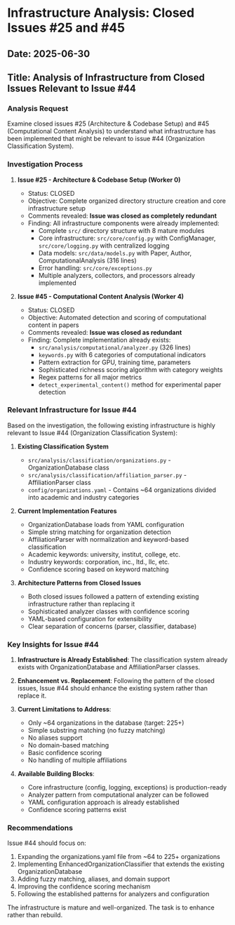# Infrastructure Analysis: Closed Issues #25 and #45

## Date: 2025-06-30
## Title: Analysis of Infrastructure from Closed Issues Relevant to Issue #44

### Analysis Request
Examine closed issues #25 (Architecture & Codebase Setup) and #45 (Computational Content Analysis) to understand what infrastructure has been implemented that might be relevant to issue #44 (Organization Classification System).

### Investigation Process

1. **Issue #25 - Architecture & Codebase Setup (Worker 0)**
   - Status: CLOSED
   - Objective: Complete organized directory structure creation and core infrastructure setup
   - Comments revealed: **Issue was closed as completely redundant**
   - Finding: All infrastructure components were already implemented:
     - Complete `src/` directory structure with 8 mature modules
     - Core infrastructure: `src/core/config.py` with ConfigManager, `src/core/logging.py` with centralized logging
     - Data models: `src/data/models.py` with Paper, Author, ComputationalAnalysis (316 lines)
     - Error handling: `src/core/exceptions.py`
     - Multiple analyzers, collectors, and processors already implemented

2. **Issue #45 - Computational Content Analysis (Worker 4)**
   - Status: CLOSED
   - Objective: Automated detection and scoring of computational content in papers
   - Comments revealed: **Issue was closed as redundant**
   - Finding: Complete implementation already exists:
     - `src/analysis/computational/analyzer.py` (326 lines)
     - `keywords.py` with 6 categories of computational indicators
     - Pattern extraction for GPU, training time, parameters
     - Sophisticated richness scoring algorithm with category weights
     - Regex patterns for all major metrics
     - `detect_experimental_content()` method for experimental paper detection

### Relevant Infrastructure for Issue #44

Based on the investigation, the following existing infrastructure is highly relevant to Issue #44 (Organization Classification System):

1. **Existing Classification System**
   - `src/analysis/classification/organizations.py` - OrganizationDatabase class
   - `src/analysis/classification/affiliation_parser.py` - AffiliationParser class
   - `config/organizations.yaml` - Contains ~64 organizations divided into academic and industry categories

2. **Current Implementation Features**
   - OrganizationDatabase loads from YAML configuration
   - Simple string matching for organization detection
   - AffiliationParser with normalization and keyword-based classification
   - Academic keywords: university, institut, college, etc.
   - Industry keywords: corporation, inc., ltd., llc, etc.
   - Confidence scoring based on keyword matching

3. **Architecture Patterns from Closed Issues**
   - Both closed issues followed a pattern of extending existing infrastructure rather than replacing it
   - Sophisticated analyzer classes with confidence scoring
   - YAML-based configuration for extensibility
   - Clear separation of concerns (parser, classifier, database)

### Key Insights for Issue #44

1. **Infrastructure is Already Established**: The classification system already exists with OrganizationDatabase and AffiliationParser classes.

2. **Enhancement vs. Replacement**: Following the pattern of the closed issues, Issue #44 should enhance the existing system rather than replace it.

3. **Current Limitations to Address**:
   - Only ~64 organizations in the database (target: 225+)
   - Simple substring matching (no fuzzy matching)
   - No aliases support
   - No domain-based matching
   - Basic confidence scoring
   - No handling of multiple affiliations

4. **Available Building Blocks**:
   - Core infrastructure (config, logging, exceptions) is production-ready
   - Analyzer pattern from computational analyzer can be followed
   - YAML configuration approach is already established
   - Confidence scoring patterns exist

### Recommendations

Issue #44 should focus on:
1. Expanding the organizations.yaml file from ~64 to 225+ organizations
2. Implementing EnhancedOrganizationClassifier that extends the existing OrganizationDatabase
3. Adding fuzzy matching, aliases, and domain support
4. Improving the confidence scoring mechanism
5. Following the established patterns for analyzers and configuration

The infrastructure is mature and well-organized. The task is to enhance rather than rebuild.
